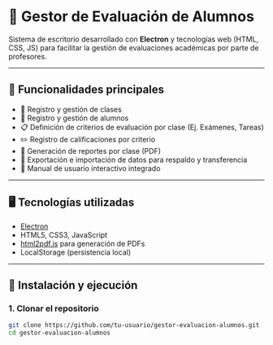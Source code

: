 # 📘 Gestor de Evaluación de Alumnos

Sistema de escritorio desarrollado con **Electron** y tecnologías web (HTML, CSS, JS) para facilitar la gestión de evaluaciones académicas por parte de profesores.

---

## 🧩 Funcionalidades principales

- 🏫 Registro y gestión de clases
- 👥 Registro y gestión de alumnos
- 📋 Definición de criterios de evaluación por clase (Ej. Exámenes, Tareas)
- ✏️ Registro de calificaciones por criterio
- 📄 Generación de reportes por clase (PDF)
- 💾 Exportación e importación de datos para respaldo y transferencia
- 📘 Manual de usuario interactivo integrado

---

## 🖥️ Tecnologías utilizadas

- [Electron](https://www.electronjs.org/)
- HTML5, CSS3, JavaScript
- [html2pdf.js](https://github.com/eKoopmans/html2pdf) para generación de PDFs
- LocalStorage (persistencia local)

---

## 🚀 Instalación y ejecución

### 1. Clonar el repositorio

```bash
git clone https://github.com/tu-usuario/gestor-evaluacion-alumnos.git
cd gestor-evaluacion-alumnos

